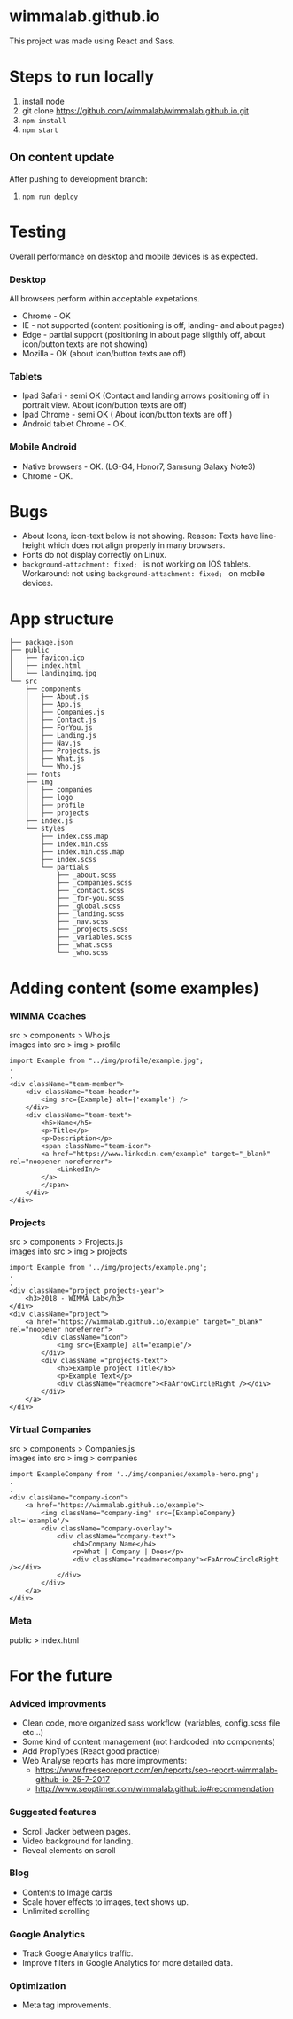 # wimmalab.github.io

This project was made using React and Sass.  

# Steps to run locally
1. install node
2. git clone https://github.com/wimmalab/wimmalab.github.io.git
3. ` npm install `
4. ` npm start `

## On content update
After pushing to development branch:
1. `npm run deploy `

# Testing

Overall performance on desktop and mobile devices is as expected.

### Desktop

All browsers perform within acceptable expetations.
* Chrome - OK 
* IE - not supported (content positioning is off, landing- and about pages) 
* Edge - partial support (positioning in about page sligthly off, about icon/button texts are not showing) 
* Mozilla - OK (about icon/button texts are off)

### Tablets

* Ipad Safari - semi OK (Contact and landing arrows positioning off in portrait view. About icon/button texts are off) 
* Ipad Chrome - semi OK ( About icon/button texts are off ) 
* Android tablet Chrome - OK.

### Mobile Android

* Native browsers - OK. (LG-G4, Honor7, Samsung Galaxy Note3) 
* Chrome - OK.

# Bugs
* About Icons, icon-text below is not showing. Reason: Texts have line-height which does not align properly in many browsers.
* Fonts do not display correctly on Linux.
* `background-attachment: fixed; ` is not working on IOS tablets. Workaround: not using `background-attachment: fixed; ` on mobile devices.

# App structure
```
├── package.json
├── public
│   ├── favicon.ico
│   ├── index.html
│   └── landingimg.jpg
└── src
    ├── components
    │   ├── About.js
    │   ├── App.js
    │   ├── Companies.js
    │   ├── Contact.js
    │   ├── ForYou.js
    │   ├── Landing.js
    │   ├── Nav.js
    │   ├── Projects.js
    │   ├── What.js
    │   └── Who.js
    ├── fonts
    ├── img
    │   ├── companies
    │   ├── logo
    │   ├── profile
    │   ├── projects
    ├── index.js
    └── styles
        ├── index.css.map
        ├── index.min.css
        ├── index.min.css.map
        ├── index.scss
        └── partials
            ├── _about.scss
            ├── _companies.scss
            ├── _contact.scss
            ├── _for-you.scss
            ├── _global.scss
            ├── _landing.scss
            ├── _nav.scss
            ├── _projects.scss
            ├── _variables.scss
            ├── _what.scss
            └── _who.scss

```

# Adding content (some examples)
### WIMMA Coaches
src > components > Who.js  
images into src > img > profile
```
import Example from "../img/profile/example.jpg";
.
.
<div className="team-member">
    <div className="team-header">
        <img src={Example} alt={'example'} />
    </div>
    <div className="team-text">
        <h5>Name</h5>
        <p>Title</p>
        <p>Description</p>
        <span className="team-icon">
        <a href="https://www.linkedin.com/example" target="_blank" rel="noopener noreferrer">
            <LinkedIn/>
        </a>
        </span>
    </div>
</div>
```

### Projects
src > components > Projects.js  
images into src > img > projects
```
import Example from '../img/projects/example.png';
.
.
<div className="project projects-year">
    <h3>2018 - WIMMA Lab</h3>
</div>
<div className="project">
    <a href="https://wimmalab.github.io/example" target="_blank" rel="noopener noreferrer">
        <div className="icon">
            <img src={Example} alt="example"/>
        </div>
        <div className ="projects-text">
            <h5>Example project Title</h5>
            <p>Example Text</p>
            <div className="readmore"><FaArrowCircleRight /></div>
        </div>
    </a>
</div>
```

### Virtual Companies
src > components > Companies.js  
images into src > img > companies
```
import ExampleCompany from '../img/companies/example-hero.png';
.
.
<div className="company-icon">
    <a href="https://wimmalab.github.io/example">
        <img className="company-img" src={ExampleCompany} alt='example'/>
        <div className="company-overlay">
            <div className="company-text">
                <h4>Company Name</h4>
                <p>What | Company | Does</p>
                <div className="readmorecompany"><FaArrowCircleRight /></div>
            </div>
        </div>
    </a>
</div>
```
### Meta
public > index.html

# For the future
### Adviced improvments
* Clean code, more organized sass workflow. (variables, config.scss file etc...) 
* Some kind of content management (not hardcoded into components) 
* Add PropTypes (React good practice)
* Web Analyse reports has more improvments: 
    * https://www.freeseoreport.com/en/reports/seo-report-wimmalab-github-io-25-7-2017
    * http://www.seoptimer.com/wimmalab.github.io#recommendation
    
### Suggested features
* Scroll Jacker between pages. 
* Video background for landing. 
* Reveal elements on scroll

### Blog
* Contents to Image cards 
* Scale hover effects to images, text shows up. 
* Unlimited scrolling

### Google Analytics
* Track Google Analytics traffic. 
* Improve filters in Google Analytics for more detailed data.

### Optimization
* Meta tag improvements.
